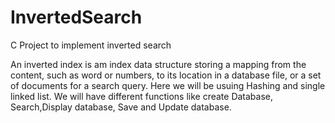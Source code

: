 # InvertedSearch
C Project to implement inverted search 

An inverted index is am index data structure storing a mapping from the content, such as word or numbers, to its location in a database file, or a set of documents for a search query. Here we will be usuing Hashing and single linked list. We will have different functions like create Database, Search,Display database, Save and Update database.
